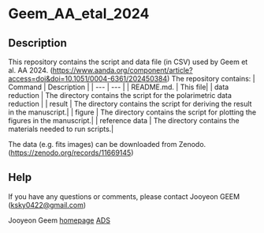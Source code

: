 # Geem_AA_etal_2024

## Description

This repository contains the script and data file (in CSV) used by Geem et al. AA 2024. 
(https://www.aanda.org/component/article?access=doi&doi=10.1051/0004-6361/202450384)
The repository contains:
| Command | Description |
| --- | --- |
| README.md.    | This file|
| data reduction   | The directory contains the script for the polarimetric data reduction   |
| result  | The directory contains the script for deriving the result in the manuscript.|
| figure        | The directory contains the script for plotting the figures in the manuscript.|
| reference data  | The directory contains the materials needed to run scripts.|

The data (e.g. fits images) can be downloaded from Zenodo. (https://zenodo.org/records/11669145)

## Help
If you have any questions or comments, please contact Jooyeon GEEM (ksky0422@gmail.com)

Jooyeon Geem
[homepage](https://www.jygeem.com/)
[ADS](https://ui.adsabs.harvard.edu/search/fq=%7B!type%3Daqp%20v%3D%24fq_database%7D&fq_database=database%3A%20astronomy&q=author%3A(%22Geem%2C%20Jooyeon%22)&sort=date%20desc%2C%20bibcode%20desc&p_=0)


